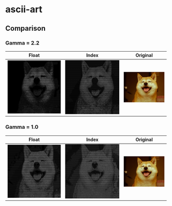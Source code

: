 # ascii-art

## Comparison

### Gamma = 2.2

|                      Float                      |                      Index                      |          Original           |
| :---------------------------------------------: | :---------------------------------------------: | :-------------------------: |
| ![float_gamma_2-2](outputs/float_gamma_2-2.png) | ![index_gamma_2-2](outputs/index_gamma_2-2.png) | ![original](shiba-inu.webp) |

### Gamma = 1.0

|                    Float                    |                    Index                    |          Original           |
| :-----------------------------------------: | :-----------------------------------------: | :-------------------------: |
| ![float_gamma_1](outputs/float_gamma_1.png) | ![index_gamma_1](outputs/index_gamma_1.png) | ![original](shiba-inu.webp) |

